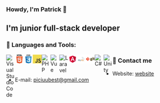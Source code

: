 ### Howdy, I'm Patrick 👋

## I'm junior full-stack developer

### 🧰 Languages and Tools:


<img align="left" alt="Visual Studio Code" width="24px" src="https://img.icons8.com/fluent/48/000000/visual-studio-code-2019.png"/>
<img align="left" alt="HTML5" width="24px" src="https://raw.githubusercontent.com/github/explore/80688e429a7d4ef2fca1e82350fe8e3517d3494d/topics/html/html.png" />
<img align="left" alt="CSS3" width="24px" src="https://raw.githubusercontent.com/github/explore/80688e429a7d4ef2fca1e82350fe8e3517d3494d/topics/css/css.png" />
<img align="left" alt="JavaScript" width="24px" src="https://raw.githubusercontent.com/github/explore/80688e429a7d4ef2fca1e82350fe8e3517d3494d/topics/javascript/javascript.png" />
<img align="left" alt="PHP" width="24px" src="https://www.domoticall.com/wp-content/uploads/2017/05/php-small.png">
<img align="left" alt="Vue" width="24px" src="https://vuejs.org/images/logo.png">
<img align="left" alt="Laravel" width="24px" src="https://upload.wikimedia.org/wikipedia/commons/thumb/9/9a/Laravel.svg/1200px-Laravel.svg.png">
<img align="left" alt="AngularJS" width="24px" src="https://raw.githubusercontent.com/github/explore/80688e429a7d4ef2fca1e82350fe8e3517d3494d/topics/angular/angular.png" />
<img align="left" alt="MySQL" width="24px" src="https://raw.githubusercontent.com/github/explore/80688e429a7d4ef2fca1e82350fe8e3517d3494d/topics/mysql/mysql.png" />
<img align="left" alt="Git" width="24px" src="https://raw.githubusercontent.com/github/explore/80688e429a7d4ef2fca1e82350fe8e3517d3494d/topics/git/git.png" />
<img align="left" alt="C#" width="24px" src="https://img.icons8.com/color/48/000000/c-sharp-logo.png"/>
<img align="left" alt="Unity" width="24px" src="https://cdn.icon-icons.com/icons2/2248/PNG/512/unity_icon_136074.png"/>


### 📝 Contact me

- Website:  [website](https://dream-speak.pl/)
- E-mail: piciuubest@gmail.com



<!--
**PiciuU/PiciuU** is a ✨ _special_ ✨ repository because its `README.md` (this file) appears on your GitHub profile.

Here are some ideas to get you started:

- 🔭 I’m currently working on ...
- 🌱 I’m currently learning ...
- 👯 I’m looking to collaborate on ...
- 🤔 I’m looking for help with ...
- 💬 Ask me about ...
- 📫 How to reach me: ...
- 😄 Pronouns: ...
- ⚡ Fun fact: ...
-->
